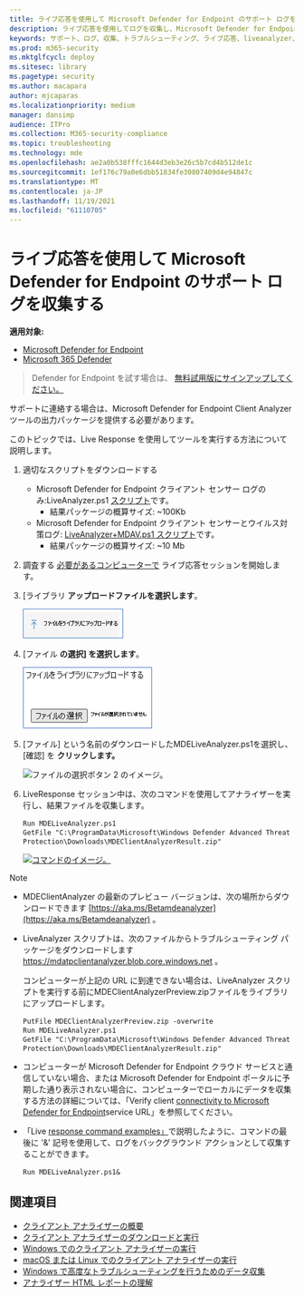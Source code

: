 ```yaml
---
title: ライブ応答を使用して Microsoft Defender for Endpoint のサポート ログを収集する
description: ライブ応答を使用してログを収集し、Microsoft Defender for Endpoint の問題のトラブルシューティングを行う方法について説明します。
keywords: サポート、ログ、収集、トラブルシューティング、ライブ応答、liveanalyzer、アナライザー、ライブ、応答
ms.prod: m365-security
ms.mktglfcycl: deploy
ms.sitesec: library
ms.pagetype: security
ms.author: macapara
author: mjcaparas
ms.localizationpriority: medium
manager: dansimp
audience: ITPro
ms.collection: M365-security-compliance
ms.topic: troubleshooting
ms.technology: mde
ms.openlocfilehash: ae2a0b538fffc1644d3eb3e26c5b7cd4b512de1c
ms.sourcegitcommit: 1ef176c79a0e6dbb51834fe30807409d4e94847c
ms.translationtype: MT
ms.contentlocale: ja-JP
ms.lasthandoff: 11/19/2021
ms.locfileid: "61110705"
---
```

# <a name="collect-support-logs-in-microsoft-defender-for-endpoint-using-live-response"></a>ライブ応答を使用して Microsoft Defender for Endpoint のサポート ログを収集する


**適用対象:**
- [Microsoft Defender for Endpoint](https://go.microsoft.com/fwlink/p/?linkid=2154037)
- [Microsoft 365 Defender](https://go.microsoft.com/fwlink/?linkid=2118804)

> Defender for Endpoint を試す場合は、 [無料試用版にサインアップしてください。](https://signup.microsoft.com/create-account/signup?products=7f379fee-c4f9-4278-b0a1-e4c8c2fcdf7e&ru=https://aka.ms/MDEp2OpenTrial?ocid=docs-wdatp-pullalerts-abovefoldlink)


サポートに連絡する場合は、Microsoft Defender for Endpoint Client Analyzer ツールの出力パッケージを提供する必要があります。

このトピックでは、Live Response を使用してツールを実行する方法について説明します。

1. 適切なスクリプトをダウンロードする
   - Microsoft Defender for Endpoint クライアント センサー ログのみ:LiveAnalyzer.ps1 [ スクリプト](https://aka.ms/MDELiveAnalyzer)です。
      - 結果パッケージの概算サイズ: ~100Kb
   - Microsoft Defender for Endpoint クライアント センサーとウイルス対策ログ: [LiveAnalyzer+MDAV.ps1 スクリプト](https://aka.ms/MDELiveAnalyzerAV)です。
       - 結果パッケージの概算サイズ: ~10 Mb

2. 調査する [必要があるコンピューターで](live-response.md#initiate-a-live-response-session-on-a-device) ライブ応答セッションを開始します。

3. [ライブラリ **アップロードファイルを選択します**。

    ![アップロード ファイルのイメージ。](images/upload-file.png)

4. [ファイル **の選択] を選択します**。

    ![[ファイルの選択] ボタン 1 のイメージ。](images/choose-file.png)

5. [ファイル] という名前のダウンロードしたMDELiveAnalyzer.ps1を選択し、[確認] を **クリックします。**

   ![ファイルの選択ボタン 2 のイメージ。](images/analyzer-file.png)

6. LiveResponse セッション中は、次のコマンドを使用してアナライザーを実行し、結果ファイルを収集します。

    ```console
    Run MDELiveAnalyzer.ps1
    GetFile "C:\ProgramData\Microsoft\Windows Defender Advanced Threat Protection\Downloads\MDEClientAnalyzerResult.zip"
    ```

    [![コマンドのイメージ。](images/analyzer-commands.png)](images/analyzer-commands.png#lightbox)

> [!NOTE]
>
> - MDEClientAnalyzer の最新のプレビュー バージョンは、次の場所からダウンロードできます [https://aka.ms/Betamdeanalyzer](https://aka.ms/Betamdeanalyzer) 。
>
> - LiveAnalyzer スクリプトは、次のファイルからトラブルシューティング パッケージをダウンロードします https://mdatpclientanalyzer.blob.core.windows.net 。
>
>   コンピューターが上記の URL に到達できない場合は、LiveAnalyzer スクリプトを実行する前にMDEClientAnalyzerPreview.zipファイルをライブラリにアップロードします。
>
>   ```console
>   PutFile MDEClientAnalyzerPreview.zip -overwrite
>   Run MDELiveAnalyzer.ps1
>   GetFile "C:\ProgramData\Microsoft\Windows Defender Advanced Threat Protection\Downloads\MDEClientAnalyzerResult.zip"
>   ```
>
> - コンピューターが Microsoft Defender for Endpoint クラウド サービスと通信していない場合、または Microsoft Defender for Endpoint ポータルに予期した通り表示されない場合に、コンピューターでローカルにデータを収集する方法の詳細については、「Verify client [connectivity to Microsoft Defender for Endpoint](configure-proxy-internet.md#verify-client-connectivity-to-microsoft-defender-for-endpoint-service-urls)service URL」を参照してください。
> 
> - 「Live [response command examples」](live-response-command-examples.md)で説明したように、コマンドの最後に '&' 記号を使用して、ログをバックグラウンド アクションとして収集することができます。
>   ```console
>   Run MDELiveAnalyzer.ps1&
>   ```


## <a name="see-also"></a>関連項目
- [クライアント アナライザーの概要](overview-client-analyzer.md)
- [クライアント アナライザーのダウンロードと実行](download-client-analyzer.md)
- [Windows でのクライアント アナライザーの実行](run-analyzer-windows.md)
- [macOS または Linux でのクライアント アナライザーの実行](run-analyzer-macos-linux.md)
- [Windows で高度なトラブルシューティングを行うためのデータ収集](data-collection-analyzer.md)
- [アナライザー HTML レポートの理解](analyzer-report.md)
